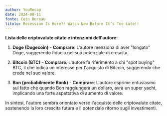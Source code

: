 ```yaml
---
author: YouRecap
date: 2024-08-11
fonte: Coin Bureau
titolo: Recession Is Here?! Watch Now Before It’s Too Late!!
---
```


**Lista delle criptovalute citate e intenzioni dell'autore:**

1. **Doge (Dogecoin)** - **Comprare**: L'autore menziona di aver "longato" Doge, suggerendo fiducia nel suo potenziale di crescita.
  
2. **Bitcoin (BTC)** - **Comprare**: L'autore fa riferimento a chi "spot buying" BTC, il che indica un interesse per l'acquisto di Bitcoin, suggerendo che crede nel suo valore.

3. **Bon (probabilmente Bonk)** - **Comprare**: L'autore esprime entusiasmo sul fatto che quando Bon raggiungerà un dollaro, avrà un super yacht, implicando una forte aspettativa di aumento di valore.

In sintesi, l'autore sembra orientato verso l'acquisto delle criptovalute citate, sostenendo la loro crescita futura e il potenziale ritorno sugli investimenti.
